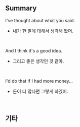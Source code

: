 ## Summary

I've thought about what you said.
- 내가 한 말에 대해서 생각해 봤어.

<br>

And I think it's a good idea.
- 그리고 좋은 생각인 것 같아.

<br>

I'd do that if I had more money...
- 돈이 더 많다면 그렇게 하겠어.

<br>

## 기타
